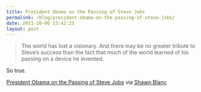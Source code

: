 ```yaml
---
title: President Obama on the Passing of Steve Jobs
permalink: /blog/president-obama-on-the-passing-of-steve-jobs/
date: 2011-10-06 13:42:25
layout: post
---
```


> The world has lost a visionary. And there may be no greater tribute to Steve’s success than the fact that much of the world learned of his passing on a device he invented. 

So true. 

[President Obama on the Passing of Steve Jobs](http://www.whitehouse.gov/blog/2011/10-05-president-obama-passing-steve-jobs-he-changed-way-each-us-sees-world) via [Shawn Blanc](http://shawnblanc.net/2011-10-rest-in-peace-steve-jobs/)